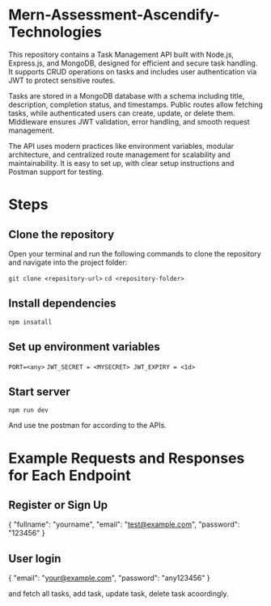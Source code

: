 # Mern-Assessment-Ascendify-Technologies

This repository contains a Task Management API built with Node.js, Express.js, and MongoDB, designed for efficient and secure task handling. It supports CRUD operations on tasks and includes user authentication via JWT to protect sensitive routes.

Tasks are stored in a MongoDB database with a schema including title, description, completion status, and timestamps. Public routes allow fetching tasks, while authenticated users can create, update, or delete them. Middleware ensures JWT validation, error handling, and smooth request management.

The API uses modern practices like environment variables, modular architecture, and centralized route management for scalability and maintainability. It is easy to set up, with clear setup instructions and Postman support for testing.

# Steps
## Clone the repository
Open your terminal and run the following commands to clone the repository and navigate into the project folder:

`git clone <repository-url>`
`cd <repository-folder>`

## Install dependencies
`npm insatall`

## Set up environment variables
`PORT=<any>`
`JWT_SECRET = <MYSECRET>
JWT_EXPIRY = <1d>`

## Start server
`npm run dev`

And use tne postman for according to the APIs.

# Example Requests and Responses for Each Endpoint
## Register or Sign Up
{
  "fullname": "yourname",
  "email": "test@example.com",
  "password": "123456"
}


## User login

{
  "email": "your@example.com",
  "password": "any123456"
}

and fetch all tasks, add task, update task, delete task acoordingly.





